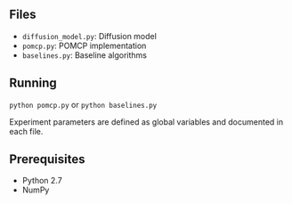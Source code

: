 ## Files
* `diffusion_model.py`: Diffusion model
* `pomcp.py`: POMCP implementation
* `baselines.py`: Baseline algorithms

## Running
`python pomcp.py` or `python baselines.py`

Experiment parameters are defined as global variables and documented in each file.

## Prerequisites
* Python 2.7
* NumPy
